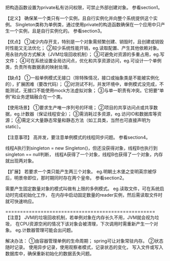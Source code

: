 把构造函数设置为private私有访问权限，可禁止外部创建对象。
参看section1。

【定义】
确保某一个类只有一个实例，且自行实例化并向整个系统提供这个实例。
Singleton类称为单例类，通过使用private的构造函数确保在一个应用中只产生一个实例，且是自行实例化的。
参看section3。

【优点】
①减少内存开支，特别是一个对象需频繁创建、销毁时，且创建或销毁时性能又无法优化；
②较少系统性能开销，eg.读取配置、产生其他依赖对象。用永驻内存方式解决（JVM垃圾回收机制）；
③可避免对资源的多重占用，eg.写文件；
④可在系统设置全局访问点，优化和共享资源访问，eg.可设计一个单例类，负责所有数据表的映射处理。

【缺点】
①一般单例模式无接口（除特殊情况，接口或抽象类是不能被实例化的），扩展困难（要改代码）；
②对测试不利，并发环境中，单例模式没完成，不能测试，无接口不能使用mock方法虚拟对象；
③与单一职责有冲突。它把要“单例”和业务逻辑融合在一个类。

【使用场景】
①要求生产唯一序列号的环境；
②项目的共享访问点或共享数据，eg.计数器（保证线程安全）；
③需消耗过多资源，eg.访问IO和数据库等资源；
④需定义大量静态常量和静态方法（如工具类，当然也可直接声明为static）。

【注意事项】
高并发，要注意单例模式的线程同步问题。
参看section4。

线程A执行到singleton = new Singleton()，但还没获得对象，线程B也执行到singleton == null判断，
线程A获得了一个对象，线程B也获得了一个对象，内存就出现两对象。

【扩展】
若要求一个类只能产生两三个对象。
eg.明朝土木堡之变明英宗被俘后，明景帝即位，那时期同时存在两个皇帝。
参看section2。

需要产生固定数量对象的模式叫做有上限的多例模式。
eg.读取文件，可在系统启动时完成初始化工作，
在内存中启动固定数量的reader实例，然后需读取文件时就可快速响应。

===================================================
【注意】
JVM的垃圾回收机制，若单例对象在内存长久不用，JVM就会视为垃圾，
在CPU资源空闲的情况下该对象会被清理，下次调用时需重新产生一个对象。
eg.计数器管理可能会出问题。

解决办法：
①由容器管理单例的生命周期；
    spring可让对象常驻内存。
②状态随时记录。
    使用异步记录，使用观察者模式，记录状态的变化，
    写入文件或写入数据库中，确保重新初始化的数据丢失问题。
